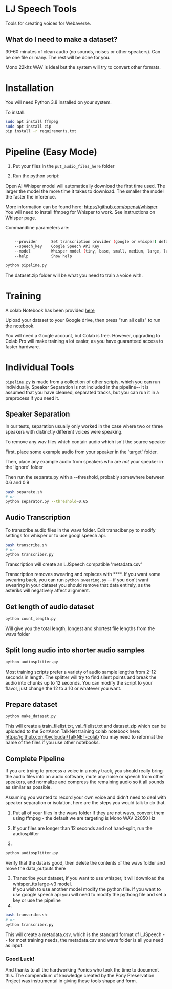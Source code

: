 # LJ Speech Tools
Tools for creating voices for Webaverse.

## What do I need to make a dataset?
30-60 minutes of clean audio (no sounds, noises or other speakers). Can be one file or many. The rest will be done for you.

Mono 22khz WAV is ideal but the system will try to convert other formats.

# Installation
You will need Python 3.8 installed on your system.

To install:

```bash
sudo apt install ffmpeg
sudo apt install zip
pip install -r requirements.txt
```

# Pipeline (Easy Mode)
1. Put your files in the `put_audio_files_here` folder

2. Run the python script:

Open AI Whisper model will automatically download the first time used.  The larger the model the more time it takes to download.  The smaller the model the faster the inference.<BR>

More information can be found here: https://github.com/openai/whisper 
You will need to install ffmpeg for Whisper to work.  See instructions on Whisper page.

Commandline parameters are:<br>
```bash

    --provider      Set transcription provider (google or whisper) default is whisper
    --speech_key    Google Speech API Key
    --model         Whisper model (tiny, base, small, medium, large, large-v2, or large-v3) to use, default large-v3
    --help          Show help
```
```sh
python pipeline.py
```

The dataset.zip folder will be what you need to train a voice with.

# Training

A colab Notebook has been provided [here](https://colab.research.google.com/drive/1F1BMC18XIJNFvkncdZHZvxd5oEAVsHxY)

Upload your dataset to your Google drive, then press "run all cells" to run the notebook.

You will need a Google account, but Colab is free. However, upgrading to Colab Pro will make training a lot easier, as you have guaranteed access to faster hardware.

# Individual Tools
`pipeline.py` is made from a collection of other scripts, which you can run individually. Speaker Separation is not included in the pipeline-- it is assumed that you have cleaned, separated tracks, but you can run it in a preprocess if you need it.

## Speaker Separation
In our tests, separation usually only worked in the case where two or three speakers with distinctly different voices were speaking.

To remove any wav files which contain audio which isn't the source speaker

First, place some example audio from your speaker in the 'target' folder.

Then, place any example audio from speakers who are *not* your speaker in the 'ignore' folder

Then run the separate.py with a --threshold, probably somewhere between 0.6 and 0.9

```bash
bash separate.sh
# or
python separator.py --threshold=0.65
```

## Audio Transcription

To transcribe audio files in the wavs folder.  Edit transciber.py to modify settings for whisper or to use googl speech api.

```bash
bash transcribe.sh
# or
python transcriber.py
```

Transcription will create an LJSpeech compatible 'metadata.csv'

Transcription removes swearing and replaces with ****. If you want some swearing back, you can run `python swearing.py` -- if you don't want swearing in your dataset you should remove that data entirely, as the asteriks will negatively affect alignment.

## Get length of audio dataset
```bash
python count_length.py
```

Will give you the total length, longest and shortest file lengths from the wavs folder

## Split long audio into shorter audio samples
```bash
python audiosplitter.py
```
Most training scripts prefer a variety of audio sample lengths from 2-12 seconds in length. The splitter will try to find silent points and break the audio into chunks up to 12 seconds. You can modify the script to your flavor, just change the 12 to a 10 or whatever you want.

## Prepare dataset
```bash
python make_dataset.py
```

This will create a train_filelist.txt, val_filelist.txt and dataset.zip which can be uploaded to the SortAnon TalkNet training colab notebook here: https://github.com/bycloudai/TalkNET-colab
You may need to reformat the name of the files if you use other notebooks.


## Complete Pipeline
If you are trying to process a voice in a noisy track, you should really bring the audio files into an audio software, mute any noise or speech from other speakers, and normalize and compress the remaining audio so it all sounds as similar as possible.

Assuming you wanted to record your own voice and didn't need to deal with speaker separation or isolation, here are the steps you would talk to do that.

1. Put all of your files in the wavs folder
If they are not wavs, convert them using ffmpeg - the default we are targeting is Mono WAV 22050 Hz

2. If your files are longer than 12 seconds and not hand-split, run the audiosplitter
3. 
```bash
python audiosplitter.py
```
Verify that the data is good, then delete the contents of the wavs folder and move the data_outputs there

3. Transcribe your dataset, if you want to use whisper, it will download the whisper_tts large-v3 model.  
If you wish to use another model modify the python file.
If you want to use google speech api you will need to modify the pythong file and set a key or use the pipeline
4. 
```bash
bash transcribe.sh
# or
python transcriber.py
```
This will create a metadata.csv, which is the standard format of LJSpeech -- for most training needs, the metadata.csv and wavs folder is all you need as input.

### Good Luck!

And thanks to all the hardworking Ponies who took the time to document this. The compendium of knowledge created by the Pony Preservation Project was instrumental in giving these tools shape and form.
